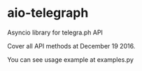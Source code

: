 # aio-telegraph
Asyncio library for telegra.ph API

Cover all API methods at December 19 2016.

You can see usage example at examples.py
